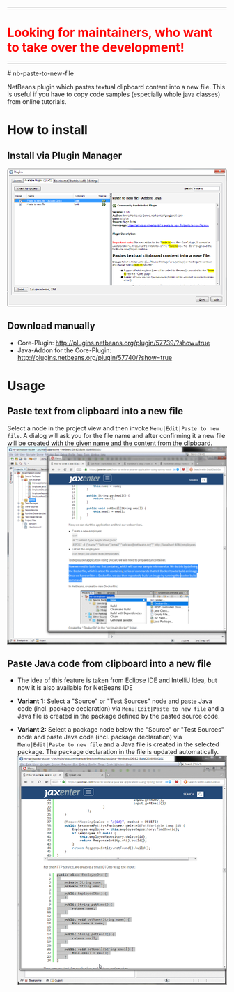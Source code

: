 <hr>
<h1 style="color: #FF0000">Looking for maintainers, who want to take over the development!</h1>
<hr>
# nb-paste-to-new-file

NetBeans plugin which pastes textual clipboard content into a new file. This is useful if you have to copy code samples (especially whole java classes) from online tutorials.

# How to install

## Install via Plugin Manager
![InstallFromPluginCenter](https://github.com/markiewb/nb-paste-to-new-file/blob/master/doc/InstallFromPluginCenter.png?raw=true)


## Download manually

* Core-Plugin: http://plugins.netbeans.org/plugin/57739/?show=true
* Java-Addon for the Core-Plugin: http://plugins.netbeans.org/plugin/57740/?show=true

# Usage

## Paste text from clipboard into a new file

Select a node in the project view and then invoke `Menu|Edit|Paste to new file`. A dialog will ask you for the file name and after confirming it a new file will be created with the given name and the content from the clipboard.
![PasteToNewFile](https://github.com/markiewb/nb-paste-to-new-file/blob/master/doc/PasteToNewFile.gif?raw=true)

## Paste Java code from clipboard into a new file

* The idea of this feature is taken from Eclipse IDE and IntelliJ Idea, but now it is also available for NetBeans IDE

* **Variant 1:** Select a "Source" or "Test Sources" node and paste Java code (incl. package declaration) via `Menu|Edit|Paste to new file` and a Java file is created in the package defined by the pasted source code.
* **Variant 2:** Select a package node below the "Source" or "Test Sources" node and paste Java code (incl. package declaration) via `Menu|Edit|Paste to new file` and a Java file is created in the selected package. The package declaration in the file is updated automatically.
![PasteToNewJavaFile](https://github.com/markiewb/nb-paste-to-new-file/blob/master/doc/PasteToNewJavaFile.gif?raw=true)
